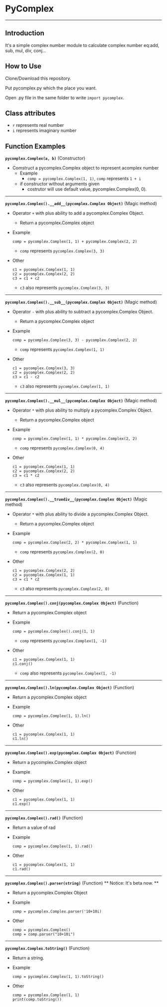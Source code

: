 # PyComplex

- - -

## Introduction
It's a simple complex number module to calculate complex number eq:add, sub, mul, div, conj...

## How to Use
Clone/Download this repository.

Put pycomplex.py which the place you want.

Open .py file in  the same folder to write ``import pycomplex``.

## Class attributes

* ``r`` represents real number 
* ``i`` represents imaginary number  
   
## Function Examples

**``pycomplex.Complex(a, b)``** (Constructor)
   * Comstruct a pycomplex.Complex object to represent acomplex number
      * Example
         * ``comp = pycomplex.Complex(1, 1)``, ``comp`` represents  ``1 + i``
      * if constructor without arguments given 
         * costrutor will use default value, pycomplex.Complex(0, 0).
      
 - - -

**``pycomplex.Complex().__add__(pycomplex.Complex Object)``**  (Magic method)
   * Operator ``+`` with plus ability to add a pycomplex.Complex Object.
      * Return a pycomplex.Complex object
   * Example
    
         comp = pycomplex.Complex(1, 1) + pycomplex.Complex(2, 2)
      * ``comp`` represents ``pycomplex.Complex(3, 3)``
   
   * Other
      
         c1 = pycomplex.Complex(1, 1)
         c2 = pycomplex.Complex(2, 2)
         c3 = c1 + c2 
    
      * ``c3`` also represents ``pycomplex.Complex(3, 3)``
         
 - - -

**``pycomplex.Complex().__sub__(pycomplex.Complex Object)``** (Magic method)
   * Operator ``-`` with plus ability to subtract a pycomplex.Complex Object.
      * Return a pycomplex.Complex object
   * Example

         comp = pycomplex.Complex(3, 3) - pycomplex.Complex(2, 2)      
      * ``comp`` represents ``pycomplex.Complex(1, 1)``
   
   * Other
            
         c1 = pycomplex.Complex(3, 3)                 
         c2 = pycomplex.Complex(2, 2)
         c3 = c1 - c2
      * ``c3`` also represents ``pycomplex.Complex(1, 1)``
   
- - -

**``pycomplex.Complex().__mul__(pycomplex.Complex Object)``** (Magic method)
   * Operator ``*`` with plus ability to multiply a pycomplex.Complex Object.
      * Return a pycomplex.Complex object
   * Example

         comp = pycomplex.Complex(1, 1) * pycomplex.Complex(2, 2)      
      * ``comp`` represents ``pycomplex.Complex(0, 4)``
   
   * Other
            
         c1 = pycomplex.Complex(1, 1)                 
         c2 = pycomplex.Complex(2, 2)
         c3 = c1 * c2
      * ``c3`` also represents ``pycomplex.Complex(0, 4)``

- - -

**``pycomplex.Complex().__truediv__(pycomplex.Complex Object)``** (Magic method)
   * Operator ``*`` with plus ability to divide a pycomplex.Complex Object.
      * Return a pycomplex.Complex object
   * Example

         comp = pycomplex.Complex(2, 2) * pycomplex.Complex(1, 1)      
      * ``comp`` represents ``pycomplex.Complex(2, 0)``
   
   * Other
            
         c1 = pycomplex.Complex(2, 2)                 
         c2 = pycomplex.Complex(1, 1)
         c3 = c1 * c2
      * ``c3`` also represents ``pycomplex.Complex(2, 0)``

- - -  

**``pycomplex.Complex().conj(pycomplex.Complex Object)``** (Function)
   * Return a pycomplex.Complex object
   * Example
   
         comp = pycomplex.Complex().conj(1, 1)
      * ``comp`` represents ``pycomplex.Complex(1, -1)``
   
   * Other    
         
         c1 = pycomplex.Complex(1, 1)
         c1.conj()
      * ``comp`` also represents ``pycomplex.Complex(1, -1)``

- - -

**``pycomplex.Complex().ln(pycomplex.Complex Object)``** (Function) 
   * Return a pycomplex.Complex object
   * Example
   
         comp = pycomplex.Complex(1, 1).ln()
   
   * Other    
         
         c1 = pycomplex.Complex(1, 1)
         c1.ln()
         
- - -

**``pycomplex.Complex().exp(pycomplex.Complex Object)``** (Function) 
   * Return a pycomplex.Complex object
   * Example
   
         comp = pycomplex.Complex(1, 1).exp()
   
   * Other    
         
         c1 = pycomplex.Complex(1, 1)
         c1.exp()
         
- - -

**``pycomplex.Complex().rad()``** (Function) 
   * Return a value of rad
   * Example
   
         comp = pycomplex.Complex(1, 1).rad()
   
   * Other    
         
         c1 = pycomplex.Complex(1, 1)
         c1.rad()
      
- - -

**``pycomplex.Complex().parser(string)``** (Function)
   ** Notice: It's beta now. **
   * Return a pycomplex.Complex Object
   * Example 
   
         comp = pycomplex.Complex.parser('10+10i)
         
   * Other 
   
         comp = pycomplex.Complex()
         comp = comp.parser("10+10i")
   
 - - -
 
 **``pycomplex.Complex.toString()``** (Function)
   * Return a string.
   * Example
   
         comp = pycomplex.Complex(1, 1).toString()
    
   * Other 
   
         comp = pycomplex.Complex(1, 1)
         print(comp.toString())
